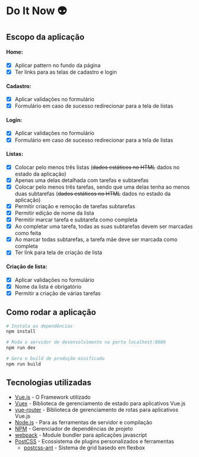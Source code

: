 # Do It Now :alien:

## Escopo da aplicação
#### Home:
  - [x]  Aplicar pattern no fundo da página
  - [x]  Ter links para as telas de cadastro e login
#### Cadastro:
  - [x]  Aplicar validações no formulário
  - [x]  Formulário em caso de sucesso redirecionar para a tela de listas
#### Login:
  - [x]  Aplicar validações no formulário
  - [x]  Formulário em caso de sucesso redirecionar para a tela de listas
#### Listas:
  - [x]  Colocar pelo menos três listas (~~dados estáticos no HTML~~ dados no estado da aplicação)
  - [x]  Apenas uma delas detalhada com tarefas e subtarefas
  - [x] Colocar pelo menos três tarefas, sendo que uma delas tenha ao menos duas subtarefas (~~dados estáticos no HTML~~ dados no estado da aplicação)
  - [x] Permitir criação e remoção de tarefas subtarefas
  - [x] Permitir edição de nome da lista
  - [x] Permitir marcar tarefa e subtarefa como completa
  - [x] Ao completar uma tarefa, todas as suas subtarefas devem ser marcadas como feita
  - [x] Ao marcar todas subtarefas, a tarefa mãe deve ser marcada como completa
  - [x] Ter link para tela de criação de lista
#### Criação de lista:
  - [x] Aplicar validações no formulário
  - [x] Nome da lista é obrigatório
  - [x] Permitir a criação de várias tarefas

## Como rodar a aplicação

``` bash
# Instala as dependências
npm install

# Roda o servidor de desenvolvimento na porta localhost:8080
npm run dev

# Gera o build de produção minificado
npm run build
```

## Tecnologias utilizadas

* [Vue.js](https://vuejs.org/) - O Framework utilizado
* [Vuex](https://vuex.vuejs.org/en) - Biblioteca de gerenciamento de estado para aplicativos Vue.js
* [vue-router](https://router.vuejs.org/en/) - Biblioteca de gerenciamento de rotas para aplicativos Vue.js
* [Node.js](https://nodejs.org/) - Para as ferramentas de servidor e compilação
* [NPM](https://www.npmjs.com/) - Gerenciador de dependências de projeto
* [webpack](https://webpack.js.org) - Module bundler para aplicações javascript
* [PostCSS](http://postcss.org/) - Ecossistema de plugins personalizados e ferramentas
  * [postcss-ant](https://github.com/corysimmons/postcss-ant) - Sistema de grid basedo em flexbox
